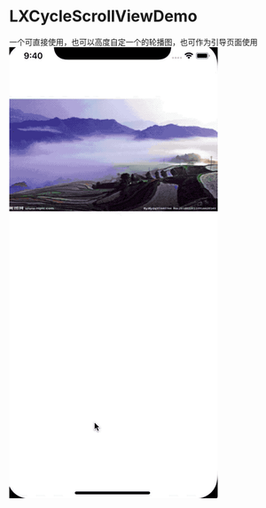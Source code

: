 # LXCycleScrollViewDemo
一个可直接使用，也可以高度自定一个的轮播图，也可作为引导页面使用</br>
![image](https://github.com/AbaryLiu/LXCycleScrollViewDemo/blob/master/2019-04-26%2009-40-42.2019-04-26%2009_41_10.gif)
